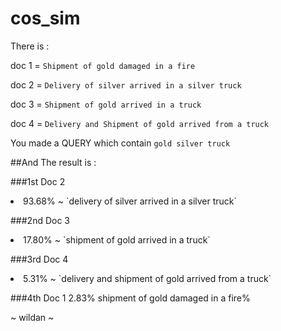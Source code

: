 # cos_sim

There is :

doc 1 = `Shipment of gold damaged in a fire`

doc 2 = ```Delivery of silver arrived in a silver truck```

doc 3 = `Shipment of gold arrived in a truck`

doc 4 = `Delivery and Shipment of gold arrived from a truck`

You made a QUERY which contain
 `gold silver truck`

##And The result is :

###1st Doc 2
<li>93.68%  ~ `delivery of silver arrived in a silver truck` </li>

###2nd Doc 3
<li>17.80% ~ `shipment of gold arrived in a truck` </li>

###3rd Doc 4
<li>5.31% ~ `delivery and shipment of gold arrived from a truck`</li>

###4th Doc 1
2.83%
shipment of gold damaged in a fire%

~ wildan ~
